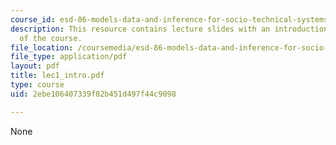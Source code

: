 ```yaml
---
course_id: esd-86-models-data-and-inference-for-socio-technical-systems-spring-2007
description: This resource contains lecture slides with an introduction and overview
  of the course.
file_location: /coursemedia/esd-86-models-data-and-inference-for-socio-technical-systems-spring-2007/2ebe106407339f82b451d497f44c9098_lec1_intro.pdf
file_type: application/pdf
layout: pdf
title: lec1_intro.pdf
type: course
uid: 2ebe106407339f82b451d497f44c9098

---
```

None